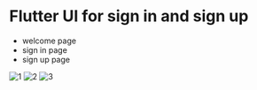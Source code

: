 
# Flutter UI for sign in and sign up

* welcome page
* sign in page
* sign up page

![1](https://user-images.githubusercontent.com/61249937/125175818-5a0dbc80-e1d7-11eb-8e62-7d74d0638207.jpg)
![2](https://user-images.githubusercontent.com/61249937/125175820-5da14380-e1d7-11eb-90fd-0759bd802ab0.jpg)
![3](https://user-images.githubusercontent.com/61249937/125175821-6134ca80-e1d7-11eb-8f67-b5509bb4f5cc.jpg)


